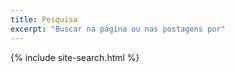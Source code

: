 ```yaml
---
title: Pesquisa
excerpt: "Buscar na página ou nas postagens por"
---
```


{% include site-search.html %}
